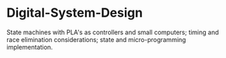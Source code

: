 # Digital-System-Design
State machines with PLA's as controllers and small computers; timing and race elimination considerations; state and micro-programming implementation.
